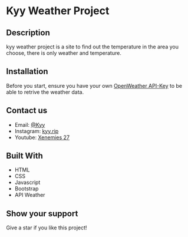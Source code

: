 # Kyy Weather Project

## Description

kyy weather project is a site to find out the temperature in the area you choose, there is only weather and temperature.

## Installation

Before you start, ensure you have your own [OpenWeather API-Key](http://openweathermap.org/price) to be able to retrive the weather data.

## Contact us

* Email: [@Kyy](xenemies.27@gmail.com)
* Instagram: [kyy.rip](https://instagram.com/kyy.rip?igshid=YmMyMTA2M2Y=)
* Youtube: [Xenemies 27](https://www.youtube.com/channel/UCNtVKQZIVFwFn0sfZfQCgbg)

## Built With

- HTML
- CSS
- Javascript
- Bootstrap
- API Weather

## Show your support

Give a star if you like this project!
